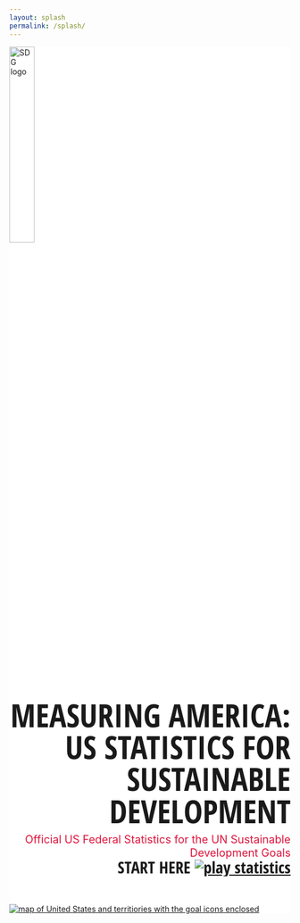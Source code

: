 ```yaml
---
layout: splash
permalink: /splash/
---
```


<style> 
.usa-grid {max-width: none;}
</style>

<link href="https://fonts.googleapis.com/css?family=Open+Sans+Condensed:700" rel="stylesheet">

<div class="usa-grid" style="background-color: #fff;">
<section class="usa-width-one-half">
<a href="https://unstats.un.org/">
<img class="" src="{{ site.baseurl }}/assets/img/en-sdg-goals-logo.png" alt="SDG logo" width="30%;"/>
</a>
<p style="font-family: 'Open Sans Condensed', sans-serif; text-align: right; font-size: 4.1em; line-height: 1; margin: 0 0 10px;">
MEASURING AMERICA:<br/>
US STATISTICS FOR<br/>
SUSTAINABLE DEVELOPMENT
</p>
<span style="color: crimson; float: right; font-size: 1.4em; text-align: right;">Official US Federal Statistics for the UN Sustainable Development Goals
</span>
<p style="font-family: 'Open Sans Condensed', sans-serif; text-align: right; font-size: 2.1em; line-height: 1; clear: both;">START HERE <a href="{{ site.baseurl }}"><img class="" src="{{ site.baseurl }}/assets/img/play_button.png" alt="play statistics" /></a>
</p>
</section>

<section class="usa-width-one-half" style="margin-top: 10%;">
<a href="{{ site.baseurl }}">
<img class="" src="{{ site.baseurl }}/assets/img/splash_page_map.png" alt="map of United States and territiories with the goal icons enclosed" />
</a>
</section>
</div>
